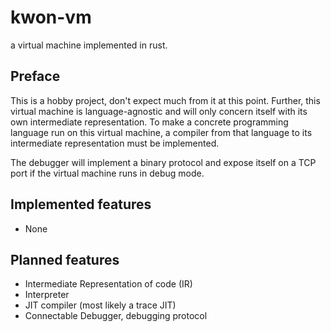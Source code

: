 # kwon-vm
a virtual machine implemented in rust.

## Preface

This is a hobby project, don't expect much from it at this point. Further, this virtual machine is language-agnostic and will only concern itself with its own intermediate representation. To make a concrete programming language run on this virtual machine, a compiler from that language to its intermediate representation must be implemented.

The debugger will implement a binary protocol and expose itself on a TCP port if the virtual machine runs in debug mode.

## Implemented features

* None

## Planned features

* Intermediate Representation of code (IR)
* Interpreter
* JIT compiler (most likely a trace JIT)
* Connectable Debugger, debugging protocol
